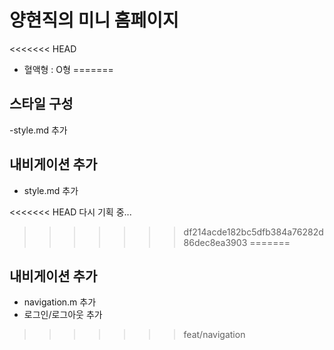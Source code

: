 # 양현직의 미니 홈페이지
<<<<<<< HEAD
- 혈액형 : O형
=======

## 스타일 구성
-style.md 추가

## 내비게이션 추가 
- style.md 추가

<<<<<<< HEAD
다시 기획 중...
>>>>>>> df214acde182bc5dfb384a76282d86dec8ea3903
=======
## 내비게이션 추가
- navigation.m 추가
- 로그인/로그아웃 추가
>>>>>>> feat/navigation
